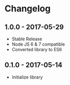 # Changelog

## 1.0.0 - 2017-05-29

- Stable Release
- Node JS 6 & 7 compatible
- Converted library to ES6

## 0.1.0 - 2017-05-14

- Initialize library
